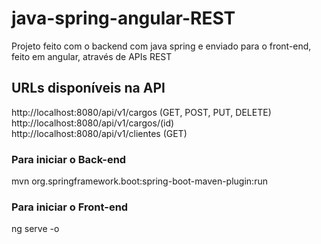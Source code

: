 # java-spring-angular-REST
Projeto feito com o backend com java spring e enviado para o front-end, feito em angular, através de APIs REST

## URLs disponíveis na API

<a>http://localhost:8080/api/v1/cargos</a> (GET, POST, PUT, DELETE)<br/>
<a>http://localhost:8080/api/v1/cargos/(id)</a><br/>
<a>http://localhost:8080/api/v1/clientes</a> (GET)<br/>


### Para iniciar o Back-end
mvn org.springframework.boot:spring-boot-maven-plugin:run

### Para iniciar o Front-end
ng serve -o
